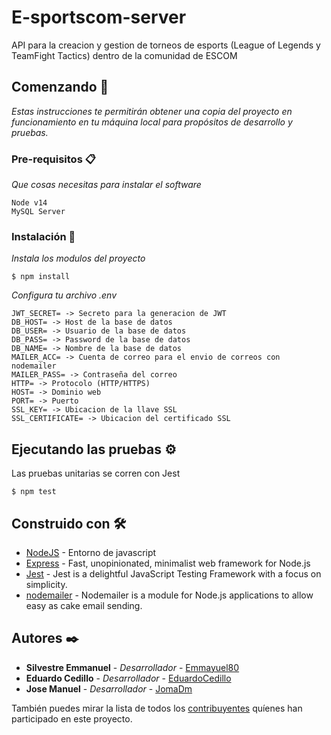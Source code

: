 # E-sportscom-server

API para la creacion y gestion de torneos de esports (League of Legends y TeamFight Tactics) dentro de la comunidad de ESCOM

## Comenzando 🚀

_Estas instrucciones te permitirán obtener una copia del proyecto en funcionamiento en tu máquina local para propósitos de desarrollo y pruebas._

### Pre-requisitos 📋

_Que cosas necesitas para instalar el software_

```
Node v14
MySQL Server
```

### Instalación 🔧

_Instala los modulos del proyecto_

```
$ npm install
```

_Configura tu archivo .env_

```
JWT_SECRET= -> Secreto para la generacion de JWT
DB_HOST= -> Host de la base de datos
DB_USER= -> Usuario de la base de datos
DB_PASS= -> Password de la base de datos
DB_NAME= -> Nombre de la base de datos
MAILER_ACC= -> Cuenta de correo para el envio de correos con nodemailer
MAILER_PASS= -> Contraseña del correo
HTTP= -> Protocolo (HTTP/HTTPS)
HOST= -> Dominio web
PORT= -> Puerto
SSL_KEY= -> Ubicacion de la llave SSL
SSL_CERTIFICATE= -> Ubicacion del certificado SSL
```

## Ejecutando las pruebas ⚙️

Las pruebas unitarias se corren con Jest

```
$ npm test
```

## Construido con 🛠️

- [NodeJS](https://nodejs.org/en/) - Entorno de javascript
- [Express](https://expressjs.com) - Fast, unopinionated, minimalist web framework for Node.js
- [Jest](https://jestjs.io) - Jest is a delightful JavaScript Testing Framework with a focus on simplicity.
- [nodemailer](https://nodemailer.com/about/) - Nodemailer is a module for Node.js applications to allow easy as cake email sending.

## Autores ✒️

- **Silvestre Emmanuel** - _Desarrollador_ - [Emmayuel80](https://github.com/Emmayuel80)
- **Eduardo Cedillo** - _Desarrollador_ - [EduardoCedillo](https://github.com/EduardoCedillo)
- **Jose Manuel** - _Desarrollador_ - [JomaDm](https://github.com/JomaDm)

También puedes mirar la lista de todos los [contribuyentes](https://github.com/E-sportscom-server/contributors) quíenes han participado en este proyecto.
